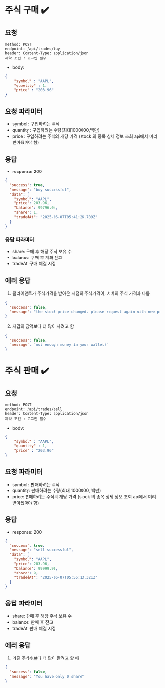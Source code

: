 # 주식 구매 ✔️
## 요청
```
method: POST
endpoint: /api/trades/buy
header: Content-Type: application/json
제약 조건 : 로그인 필수
```
- body: 
```JSON
{
    "symbol" : "AAPL",
    "quantity" : 1,
    "price" : "203.96"
}
```
## 요청 파라미터
- symbol : 구입하려는 주식
- quantity : 구입하려는 수량(최대1000000,백만)
- price : 구입하려는 주식의 개당 가격 (stock 의 종목 상세 정보 조회 api에서 미리 받아뒀어야 함)



## 응답
- response: 200
```JSON
{
  "success": true,
  "message": "buy successful",
  "data": {
    "symbol": "AAPL",
    "price": 203.96,
    "balance": 99796.04,
    "share": 1,
    "tradedAt": "2025-06-07T05:41:26.709Z"
  }
}
```
### 응답 파라미터
- share: 구매 후 해당 주식 보유 수
- balance: 구매 후 계좌 잔고
- tradeAt: 구매 체결 시점

## 에러 응답
1. 클라이언트가 주식가격을 받아온 시점의 주식가격이, 서버의 주식 가격과 다름
```JSON
{
  "success": false,
  "message": "the stock price changed. please request again with new price"
}
```
2. 지갑의 금액보다 더 많이 사려고 함
```JSON
{
  "success": false,
  "message": "not enough money in your wallet!"
}
```



# 주식 판매 ✔️
## 요청
```
method: POST
endpoint: /api/trades/sell
header: Content-Type: application/json
제약 조건 : 로그인 필수
```
- body: 
```JSON
{
    "symbol" : "AAPL",
    "quantity" : 1,
    "price" : "203.96"
}
```
## 요청 파라미터
- symbol : 판매하려는 주식
- quantity: 판매하려는 수량(최대 1000000, 백만)
- price: 판매하려는 주식의 개당 가격 (stock 의 종목 상세 정보 조회 api에서 미리 받아뒀어야 함)
##



## 응답
- response: 200
```JSON
{
  "success": true,
  "message": "sell successful",
  "data": {
    "symbol": "AAPL",
    "price": 203.96,
    "balance": 99999.96,
    "share": 0,
    "tradedAt": "2025-06-07T05:55:13.321Z"
  }
}
```
## 응답 파라미터
- share: 판매 후 해당 주식 보유 수
- balance: 판매 후 잔고
- tradeAt: 판매 체결 시점

## 에러 응답
1. 가진 주식수보다 더 많이 팔려고 할 때
```JSON
{
  "success": false,
  "message": "You have only 0 share"
}
```
